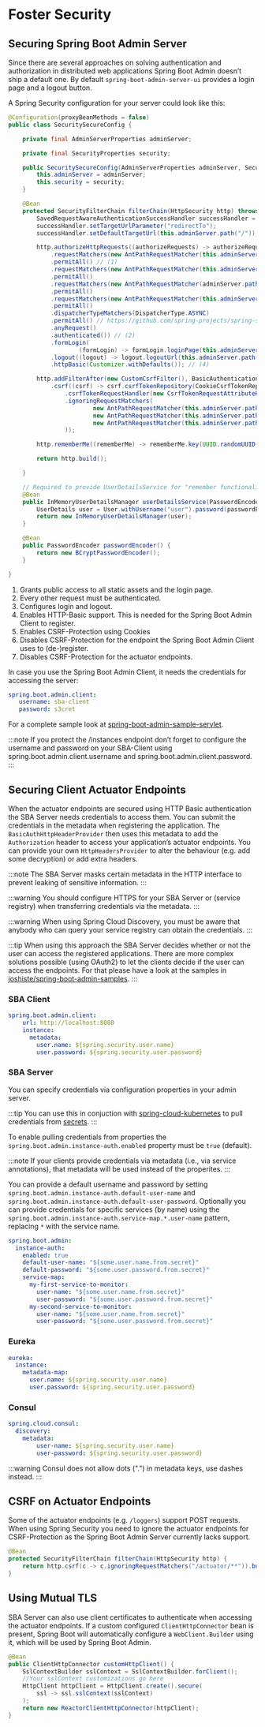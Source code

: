 # Foster Security

## Securing Spring Boot Admin Server

Since there are several approaches on solving authentication and authorization in distributed web applications Spring Boot Admin doesn’t ship a default one. By default `spring-boot-admin-server-ui` provides a login page and a logout button.

A Spring Security configuration for your server could look like this:

```java title="SecuritySecureConfig.java"
@Configuration(proxyBeanMethods = false)
public class SecuritySecureConfig {

    private final AdminServerProperties adminServer;

    private final SecurityProperties security;

    public SecuritySecureConfig(AdminServerProperties adminServer, SecurityProperties security) {
        this.adminServer = adminServer;
        this.security = security;
    }

    @Bean
    protected SecurityFilterChain filterChain(HttpSecurity http) throws Exception {
        SavedRequestAwareAuthenticationSuccessHandler successHandler = new SavedRequestAwareAuthenticationSuccessHandler();
        successHandler.setTargetUrlParameter("redirectTo");
        successHandler.setDefaultTargetUrl(this.adminServer.path("/"));

        http.authorizeHttpRequests((authorizeRequests) -> authorizeRequests //
            .requestMatchers(new AntPathRequestMatcher(this.adminServer.path("/assets/**")))
            .permitAll() // (1)
            .requestMatchers(new AntPathRequestMatcher(this.adminServer.path("/actuator/info")))
            .permitAll()
            .requestMatchers(new AntPathRequestMatcher(adminServer.path("/actuator/health")))
            .permitAll()
            .requestMatchers(new AntPathRequestMatcher(this.adminServer.path("/login")))
            .permitAll()
            .dispatcherTypeMatchers(DispatcherType.ASYNC)
            .permitAll() // https://github.com/spring-projects/spring-security/issues/11027
            .anyRequest()
            .authenticated()) // (2)
            .formLogin(
                    (formLogin) -> formLogin.loginPage(this.adminServer.path("/login")).successHandler(successHandler)) // (3)
            .logout((logout) -> logout.logoutUrl(this.adminServer.path("/logout")))
            .httpBasic(Customizer.withDefaults()); // (4)

        http.addFilterAfter(new CustomCsrfFilter(), BasicAuthenticationFilter.class) // (5)
            .csrf((csrf) -> csrf.csrfTokenRepository(CookieCsrfTokenRepository.withHttpOnlyFalse())
                .csrfTokenRequestHandler(new CsrfTokenRequestAttributeHandler())
                .ignoringRequestMatchers(
                        new AntPathRequestMatcher(this.adminServer.path("/instances"), POST.toString()), // (6)
                        new AntPathRequestMatcher(this.adminServer.path("/instances/*"), DELETE.toString()), // (6)
                        new AntPathRequestMatcher(this.adminServer.path("/actuator/**")) // (7)
                ));

        http.rememberMe((rememberMe) -> rememberMe.key(UUID.randomUUID().toString()).tokenValiditySeconds(1209600));

        return http.build();

    }

    // Required to provide UserDetailsService for "remember functionality"
    @Bean
    public InMemoryUserDetailsManager userDetailsService(PasswordEncoder passwordEncoder) {
        UserDetails user = User.withUsername("user").password(passwordEncoder.encode("password")).roles("USER").build();
        return new InMemoryUserDetailsManager(user);
    }

    @Bean
    public PasswordEncoder passwordEncoder() {
        return new BCryptPasswordEncoder();
    }

}
```

1. Grants public access to all static assets and the login page.
2. Every other request must be authenticated.
3. Configures login and logout.
4. Enables HTTP-Basic support. This is needed for the Spring Boot Admin Client to register.
5. Enables CSRF-Protection using Cookies
6. Disables CSRF-Protection for the endpoint the Spring Boot Admin Client uses to (de-)register.
7. Disables CSRF-Protection for the actuator endpoints.

In case you use the Spring Boot Admin Client, it needs the credentials for accessing the server:

```yaml title="application.yml"
spring.boot.admin.client:
   username: sba-client
   password: s3cret
```

For a complete sample look at [spring-boot-admin-sample-servlet](https://github.com/codecentric/spring-boot-admin/tree/master/spring-boot-admin-samples/spring-boot-admin-sample-servlet/).

:::note
If you protect the /instances endpoint don’t forget to configure the username and password on your SBA-Client using spring.boot.admin.client.username and spring.boot.admin.client.password.
:::

## Securing Client Actuator Endpoints

When the actuator endpoints are secured using HTTP Basic authentication the SBA Server needs credentials to access them. You can submit the credentials in the metadata when registering the application. The `BasicAuthHttpHeaderProvider` then uses this metadata to add the `Authorization` header to access your application’s actuator endpoints. You can provide your own `HttpHeadersProvider` to alter the behaviour (e.g. add some decryption) or add extra headers.

:::note
The SBA Server masks certain metadata in the HTTP interface to prevent leaking of sensitive information.
:::

:::warning
You should configure HTTPS for your SBA Server or (service registry) when transferring credentials via the metadata.
:::

:::warning
When using Spring Cloud Discovery, you must be aware that anybody who can query your service registry can obtain the credentials.
:::

:::tip
When using this approach the SBA Server decides whether or not the user can access the registered applications. There are more complex solutions possible (using OAuth2) to let the clients decide if the user can access the endpoints. For that please have a look at the samples in [joshiste/spring-boot-admin-samples](https://github.com/joshiste/spring-boot-admin-samples).
:::

### SBA Client

```yaml title="application.yml"
spring.boot.admin.client:
    url: http://localhost:8080
    instance:
      metadata:
        user.name: ${spring.security.user.name}
        user.password: ${spring.security.user.password}
```

### SBA Server

You can specify credentials via configuration properties in your admin server.

:::tip
You can use this in conjuction with [spring-cloud-kubernetes](https://cloud.spring.io/spring-cloud-kubernetes/1.1.x/reference/html/#secrets-propertysource) to pull credentials from [secrets](https://kubernetes.io/docs/concepts/configuration/secret/).
:::

To enable pulling credentials from properties the `spring.boot.admin.instance-auth.enabled` property must be `true` (default).

:::note
If your clients provide credentials via metadata (i.e., via service annotations), that metadata will be used instead of the properites.
:::

You can provide a default username and password by setting `spring.boot.admin.instance-auth.default-user-name` and `spring.boot.admin.instance-auth.default-user-password`. Optionally you can provide credentials for specific services (by name) using the `spring.boot.admin.instance-auth.service-map.*.user-name` pattern, replacing `*` with the service name.

```yaml title="application.yml"
spring.boot.admin:
  instance-auth:
    enabled: true
    default-user-name: "${some.user.name.from.secret}"
    default-password: "${some.user.password.from.secret}"
    service-map:
      my-first-service-to-monitor:
        user-name: "${some.user.name.from.secret}"
        user-password: "${some.user.password.from.secret}"
      my-second-service-to-monitor:
        user-name: "${some.user.name.from.secret}"
        user-password: "${some.user.password.from.secret}"
```

### Eureka
```yaml title="application.yml"
eureka:
  instance:
    metadata-map:
      user.name: ${spring.security.user.name}
      user.password: ${spring.security.user.password}
```

### Consul
```yaml title="application.yml"
spring.cloud.consul:
  discovery:
    metadata:
        user-name: ${spring.security.user.name}
        user-password: ${spring.security.user.password}
```

:::warning
Consul does not allow dots (".") in metadata keys, use dashes instead.
:::

## CSRF on Actuator Endpoints

Some of the actuator endpoints (e.g. `/loggers`) support POST requests. When using Spring Security you need to ignore the actuator endpoints for CSRF-Protection as the Spring Boot Admin Server currently lacks support.

```java title="SecuritySecureConfig.java"
@Bean
protected SecurityFilterChain filterChain(HttpSecurity http) {
    return http.csrf(c -> c.ignoringRequestMatchers("/actuator/**")).build();
}
```

## Using Mutual TLS

SBA Server can also use client certificates to authenticate when accessing the actuator endpoints. If a custom configured `ClientHttpConnector` bean is present, Spring Boot will automatically configure a `WebClient.Builder` using it, which will be used by Spring Boot Admin.

```java title="CustomHttpClientConfig.java"
@Bean
public ClientHttpConnector customHttpClient() {
    SslContextBuilder sslContext = SslContextBuilder.forClient();
    //Your sslContext customizations go here
    HttpClient httpClient = HttpClient.create().secure(
        ssl -> ssl.sslContext(sslContext)
    );
    return new ReactorClientHttpConnector(httpClient);
}
```
